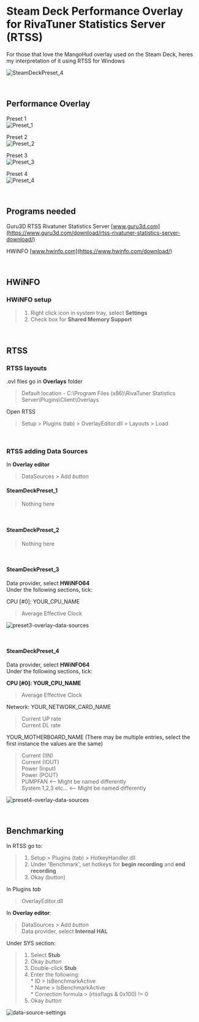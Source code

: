 # Steam Deck Performance Overlay for RivaTuner Statistics Server (RTSS)

For those that love the MangoHud overlay used on the Steam Deck, heres my interpretation of it using RTSS for Windows

![SteamDeckPreset_4](https://github.com/user-attachments/assets/717c5f1e-5974-4a2f-88b5-9731803559d0)
&nbsp;

&nbsp;





## Performance Overlay
Preset 1  
![Preset_1](https://github.com/user-attachments/assets/fda8ee5b-d30c-42b1-91e8-8e2ef5343315)

Preset 2  
![Preset_2](https://github.com/user-attachments/assets/1793e00a-039c-4346-b119-db7cf9ac0490)

Preset 3  
![Preset_3](https://github.com/user-attachments/assets/030c7ea0-5627-4bdb-8c3c-aa58f4cd8f49)

Preset 4  
![Preset_4](https://github.com/user-attachments/assets/8b78f2d3-106e-4056-8151-4671ec0b8352)
&nbsp;

&nbsp;





## Programs needed

Guru3D RTSS Rivatuner Statistics Server
[www.guru3d.com](https://www.guru3d.com/download/rtss-rivatuner-statistics-server-download/)

HWiNFO
[www.hwinfo.com](https://www.hwinfo.com/download/)
&nbsp;

&nbsp;





## HWiNFO

### HWiNFO setup
>1. Right click icon in system tray, select **Settings**
>2. Check box for **Shared Memory Support**
&nbsp;

&nbsp;





## RTSS

### RTSS layouts
.ovl files go in **Overlays** folder
> Default location - C:\Program Files (x86)\RivaTuner Statistics Server\Plugins\Client\Overlays

Open RTSS
> Setup > Plugins (tab) > OverlayEditor.dll > Layouts > Load
&nbsp;

&nbsp;





### RTSS adding Data Sources

In **Overlay editor**
> DataSources > Add *button*

#### SteamDeckPreset_1
> Nothing here
&nbsp;

&nbsp;
#### SteamDeckPreset_2
> Nothing here
&nbsp;

&nbsp;
#### SteamDeckPreset_3

Data provider, select **HWiNFO64**  
Under the following sections, tick:

CPU [#0]: YOUR_CPU_NAME
>Average Effective Clock  

![preset3-overlay-data-sources](https://github.com/user-attachments/assets/88b0a37c-5ae4-444b-a5ad-d5071f040015)
&nbsp;

&nbsp;
#### SteamDeckPreset_4

Data provider, select **HWiNFO64**  
Under the following sections, tick:


**CPU [#0]: YOUR_CPU_NAME**
> Average Effective Clock

Network: YOUR_NETWORK_CARD_NAME
> Current UP rate  
> Current DL rate

YOUR_MOTHERBOARD_NAME (There may be multiple entries, select the first instance the values are the same)
> Current (IIN)  
> Current (IOUT)  
> Power (Input)  
> Power (POUT)  
> PUMPFAN              <-- Might be named differently  
> System 1,2,3 etc...  <-- Might be named differently
> 
![preset4-overlay-data-sources](https://github.com/user-attachments/assets/e5534f11-2791-499f-8f56-dae92ad6f048)
&nbsp;

&nbsp;





## Benchmarking

In RTSS go to:
> 1. Setup > Plugins (tab) > HotkeyHandler.dll
> 2. Under 'Benchmark', set hotkeys for **begin recording** and **end recording**
> 3. Okay (button)

In Plugins *tab*
> OverlayEditor.dll

In **Overlay editor**:
> DataSources > Add *button*  
> Data provider, select **Internal HAL**


Under SYS section:
> 1. Select **Stub**
> 2. Okay *button*
> 3. Double-click **Stub**
> 4. Enter the following:  
     * ID                 > IsBenchmarkActive  
     * Name               > IsBenchmarkActive  
     * Correction formula > (rtssflags & 0x100) != 0
> 5. Okay *button*

![data-source-settings](https://github.com/user-attachments/assets/cdf3a135-80c9-461b-9cb7-283eec109ce4)
